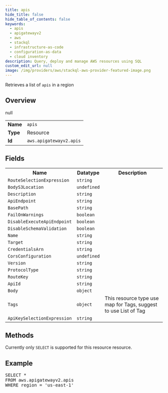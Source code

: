 ```yaml
---
title: apis
hide_title: false
hide_table_of_contents: false
keywords:
  - apis
  - apigatewayv2
  - aws
  - stackql
  - infrastructure-as-code
  - configuration-as-data
  - cloud inventory
description: Query, deploy and manage AWS resources using SQL
custom_edit_url: null
image: /img/providers/aws/stackql-aws-provider-featured-image.png
---
```

Retrieves a list of <code>apis</code> in a region

## Overview
<table><tbody>
<tr><td><b>Name</b></td><td><code>apis</code></td></tr>
<tr><td><b>Type</b></td><td>Resource</td></tr>
null
<tr><td><b>Id</b></td><td><code>aws.apigatewayv2.apis</code></td></tr>
</tbody></table>

## Fields
<table><tbody>
<tr><th>Name</th><th>Datatype</th><th>Description</th></tr>
<tr><td><code>RouteSelectionExpression</code></td><td><code>string</code></td><td></td></tr>
<tr><td><code>BodyS3Location</code></td><td><code>undefined</code></td><td></td></tr>
<tr><td><code>Description</code></td><td><code>string</code></td><td></td></tr>
<tr><td><code>ApiEndpoint</code></td><td><code>string</code></td><td></td></tr>
<tr><td><code>BasePath</code></td><td><code>string</code></td><td></td></tr>
<tr><td><code>FailOnWarnings</code></td><td><code>boolean</code></td><td></td></tr>
<tr><td><code>DisableExecuteApiEndpoint</code></td><td><code>boolean</code></td><td></td></tr>
<tr><td><code>DisableSchemaValidation</code></td><td><code>boolean</code></td><td></td></tr>
<tr><td><code>Name</code></td><td><code>string</code></td><td></td></tr>
<tr><td><code>Target</code></td><td><code>string</code></td><td></td></tr>
<tr><td><code>CredentialsArn</code></td><td><code>string</code></td><td></td></tr>
<tr><td><code>CorsConfiguration</code></td><td><code>undefined</code></td><td></td></tr>
<tr><td><code>Version</code></td><td><code>string</code></td><td></td></tr>
<tr><td><code>ProtocolType</code></td><td><code>string</code></td><td></td></tr>
<tr><td><code>RouteKey</code></td><td><code>string</code></td><td></td></tr>
<tr><td><code>ApiId</code></td><td><code>string</code></td><td></td></tr>
<tr><td><code>Body</code></td><td><code>object</code></td><td></td></tr>
<tr><td><code>Tags</code></td><td><code>object</code></td><td>This resource type use map for Tags, suggest to use List of Tag</td></tr>
<tr><td><code>ApiKeySelectionExpression</code></td><td><code>string</code></td><td></td></tr>

</tbody></table>

## Methods
Currently only <code>SELECT</code> is supported for this resource resource.

## Example
<pre>
SELECT * 
FROM aws.apigatewayv2.apis
WHERE region = 'us-east-1'
</pre>
